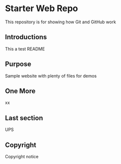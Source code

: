 # Starter Web Repo

This repository is for showing how Git and GitHub work

## Introductions

This a test README

## Purpose

Sample website with plenty of files for demos

## One More

xx

## Last section

UPS

## Copyright

Copyright notice